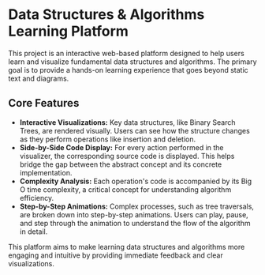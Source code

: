 # Data Structures & Algorithms Learning Platform

This project is an interactive web-based platform designed to help users learn and visualize fundamental data structures and algorithms. The primary goal is to provide a hands-on learning experience that goes beyond static text and diagrams.

## Core Features

- **Interactive Visualizations:** Key data structures, like Binary Search Trees, are rendered visually. Users can see how the structure changes as they perform operations like insertion and deletion.
- **Side-by-Side Code Display:** For every action performed in the visualizer, the corresponding source code is displayed. This helps bridge the gap between the abstract concept and its concrete implementation.
- **Complexity Analysis:** Each operation's code is accompanied by its Big O time complexity, a critical concept for understanding algorithm efficiency.
- **Step-by-Step Animations:** Complex processes, such as tree traversals, are broken down into step-by-step animations. Users can play, pause, and step through the animation to understand the flow of the algorithm in detail.

This platform aims to make learning data structures and algorithms more engaging and intuitive by providing immediate feedback and clear visualizations.

